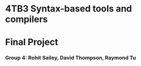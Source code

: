 
# 4TB3 Syntax-based tools and compilers
# Final Project

### Group 4: Rohit Sailey, David Thompson, Raymond Tu

